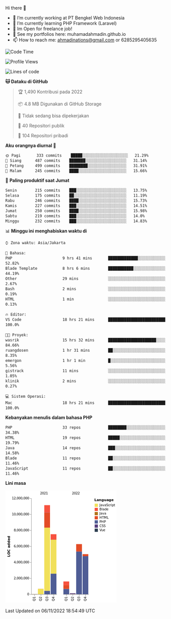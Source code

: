 Hi there 👋

- 🔭 I’m currently working at PT Bengkel Web Indonesia
- 🌱 I’m currently learning PHP Framework (Laravel)
- 📂 Im Open for freelance job!
- 🧷 See my portfolios here: muhamadahmadin.github.io
- 📫 How to reach me: ahmadinations@gmail.com or 6285295405635


<!--START_SECTION:waka-->
![Code Time](http://img.shields.io/badge/Code%20Time-1%2C219%20hrs%2030%20mins-blue)

![Profile Views](http://img.shields.io/badge/Profil%20dilihat-0-blue)

![Lines of code](https://img.shields.io/badge/Sejak%20Hello%20World%20aku%20telah%20menulis-32%20Million%20baris%20kode-blue)

**🐱 Dataku di GitHub** 

> 🏆 1,490 Kontribusi pada 2022
 > 
> 📦 4.8 MB Digunakan di GitHub Storage 
 > 
> 🚫 Tidak sedang bisa dipekerjakan
 > 
> 📜 40 Repositori publik 
 > 
> 🔑 104 Repositori pribadi  
 > 
**Aku orangnya diurnal 🐤** 

```text
🌞 Pagi       333 commits    █████░░░░░░░░░░░░░░░░░░░░   21.29% 
🌆 Siang      487 commits    ███████░░░░░░░░░░░░░░░░░░   31.14% 
🌃 Petang     499 commits    ████████░░░░░░░░░░░░░░░░░   31.91% 
🌙 Malam      245 commits    ████░░░░░░░░░░░░░░░░░░░░░   15.66%

```
📅 **Paling produktif saat Jumat** 

```text
Senin        215 commits    ███░░░░░░░░░░░░░░░░░░░░░░   13.75% 
Selasa       175 commits    ██░░░░░░░░░░░░░░░░░░░░░░░   11.19% 
Rabu         246 commits    ████░░░░░░░░░░░░░░░░░░░░░   15.73% 
Kamis        227 commits    ███░░░░░░░░░░░░░░░░░░░░░░   14.51% 
Jumat        250 commits    ████░░░░░░░░░░░░░░░░░░░░░   15.98% 
Sabtu        219 commits    ███░░░░░░░░░░░░░░░░░░░░░░   14.0% 
Minggu       232 commits    ███░░░░░░░░░░░░░░░░░░░░░░   14.83%

```


📊 **Minggu ini menghabiskan waktu di** 

```text
⌚︎ Zona waktu: Asia/Jakarta

💬 Bahasa: 
PHP                      9 hrs 41 mins       █████████████░░░░░░░░░░░░   52.82% 
Blade Template           8 hrs 6 mins        ███████████░░░░░░░░░░░░░░   44.19% 
Other                    29 mins             ░░░░░░░░░░░░░░░░░░░░░░░░░   2.67% 
Bash                     2 mins              ░░░░░░░░░░░░░░░░░░░░░░░░░   0.19% 
HTML                     1 min               ░░░░░░░░░░░░░░░░░░░░░░░░░   0.13%

🔥 Editor: 
VS Code                  18 hrs 21 mins      █████████████████████████   100.0%

🐱‍💻 Proyek: 
wasrik                   15 hrs 32 mins      █████████████████████░░░░   84.66% 
ruangdosen               1 hr 31 mins        ██░░░░░░░░░░░░░░░░░░░░░░░   8.35% 
emergon                  1 hr 1 min          █░░░░░░░░░░░░░░░░░░░░░░░░   5.56% 
gistrack                 11 mins             ░░░░░░░░░░░░░░░░░░░░░░░░░   1.05% 
klinik                   2 mins              ░░░░░░░░░░░░░░░░░░░░░░░░░   0.27%

💻 Sistem Operasi: 
Mac                      18 hrs 21 mins      █████████████████████████   100.0%

```

**Kebanyakan menulis dalam bahasa PHP** 

```text
PHP                      33 repos            ████████░░░░░░░░░░░░░░░░░   34.38% 
HTML                     19 repos            █████░░░░░░░░░░░░░░░░░░░░   19.79% 
Java                     14 repos            ███░░░░░░░░░░░░░░░░░░░░░░   14.58% 
Blade                    11 repos            ██░░░░░░░░░░░░░░░░░░░░░░░   11.46% 
JavaScript               11 repos            ██░░░░░░░░░░░░░░░░░░░░░░░   11.46%

```


**Lini masa**

![Chart not found](https://raw.githubusercontent.com/MuhamadAhmadin/MuhamadAhmadin/master/charts/bar_graph.png) 


 Last Updated on 06/11/2022 18:54:49 UTC
<!--END_SECTION:waka-->

